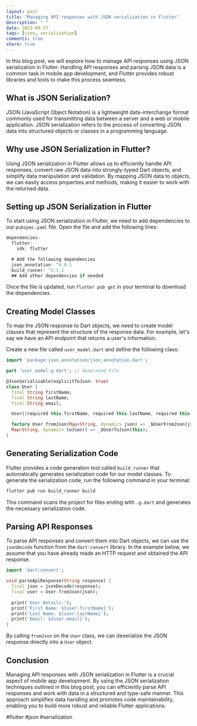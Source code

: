 ```yaml
---
layout: post
title: "Managing API responses with JSON serialization in Flutter"
description: " "
date: 2023-09-27
tags: [json, serialization]
comments: true
share: true
---
```


In this blog post, we will explore how to manage API responses using JSON serialization in Flutter. Handling API responses and parsing JSON data is a common task in mobile app development, and Flutter provides robust libraries and tools to make this process seamless.

## What is JSON Serialization?

JSON (JavaScript Object Notation) is a lightweight data-interchange format commonly used for transmitting data between a server and a web or mobile application. JSON serialization refers to the process of converting JSON data into structured objects or classes in a programming language.

## Why use JSON Serialization in Flutter?

Using JSON serialization in Flutter allows us to efficiently handle API responses, convert raw JSON data into strongly-typed Dart objects, and simplify data manipulation and validation. By mapping JSON data to objects, we can easily access properties and methods, making it easier to work with the returned data.

## Setting up JSON Serialization in Flutter

To start using JSON serialization in Flutter, we need to add dependencies to our `pubspec.yaml` file. Open the file and add the following lines:

```dart
dependencies:
  flutter:
    sdk: flutter

  # Add the following dependencies
  json_annotation: ^4.0.1
  build_runner: ^2.1.1
  ## Add other dependencies if needed
```

Once the file is updated, run `flutter pub get` in your terminal to download the dependencies.

## Creating Model Classes

To map the JSON response to Dart objects, we need to create model classes that represent the structure of the response data. For example, let's say we have an API endpoint that returns a user's information.

Create a new file called `user_model.dart` and define the following class:

```dart
import 'package:json_annotation/json_annotation.dart';

part 'user_model.g.dart'; // Generated file

@JsonSerializable(explicitToJson: true)
class User {
  final String firstName;
  final String lastName;
  final String email;

  User({required this.firstName, required this.lastName, required this.email});

  factory User.fromJson(Map<String, dynamic> json) => _$UserFromJson(json);
  Map<String, dynamic> toJson() => _$UserToJson(this);
}
```

## Generating Serialization Code

Flutter provides a code generation tool called `build_runner` that automatically generates serialization code for our model classes. To generate the serialization code, run the following command in your terminal:

```dart
flutter pub run build_runner build
```

This command scans the project for files ending with `.g.dart` and generates the necessary serialization code.

## Parsing API Responses

To parse API responses and convert them into Dart objects, we can use the `jsonDecode` function from the `dart:convert` library. In the example below, we assume that you have already made an HTTP request and obtained the API response.

```dart
import 'dart:convert';

void parseApiResponse(String response) {
  final json = jsonDecode(response);
  final user = User.fromJson(json);
  
  print('User Details:');
  print('First Name: ${user.firstName}');
  print('Last Name: ${user.lastName}');
  print('Email: ${user.email}');
}
```

By calling `fromJson` on the `User` class, we can deserialize the JSON response directly into a `User` object.

## Conclusion

Managing API responses with JSON serialization in Flutter is a crucial aspect of mobile app development. By using the JSON serialization techniques outlined in this blog post, you can efficiently parse API responses and work with data in a structured and type-safe manner. This approach simplifies data handling and promotes code maintainability, enabling you to build more robust and reliable Flutter applications.

#flutter #json #serialization